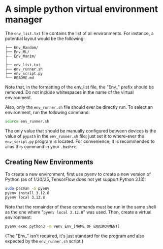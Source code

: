 # A simple python virtual environment manager
The `env_list.txt` file contains the list of all environments. For instance, a potential layout would be the following:
```shell
├── Env_Random/
├── Env_ML/
├── Env_Manim/
│ 
├── env_list.txt
├── env_runner.sh
├── env_script.py
└── README.md
```
Note that, in the formatting of the env\_list file, the "Env_" prefix should be removed. Do not include whitespaces in the name of the virtual environment.

Also, only the `env_runner.sh` file should ever be directly run. To select an environment, run the following command: 
```bash
source env_runner.sh
```
The only value that should be manually configured between devices is the value of `pypath` in the `env_runner.sh` file; just set it to where-ever the `env_script.py` program is located. For convenience, it is recommended to alias this command in your `.bashrc`.

## Creating New Environments
To create a new environment, first use pyenv to create a new version of Python (as of 1/30/25, TensorFlow does not yet support Python 3.13):
```bash
sudo pacman -S pyenv
pyenv install 3.12.8
pyenv local 3.12.8
```
Note that the remainder of these commands must be run in the same shell as the one where "`pyenv local 3.12.8`" was used. Then, create a virtual environment:
```bash
pyenv exec python3 -m venv Env_[NAME OF ENVIRONMENT]
```
(The "Env_" isn't required, it's just standard for the program and also expected by the `env_runner.sh` script.)
